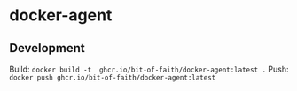 # docker-agent

## Development
Build: `docker build -t  ghcr.io/bit-of-faith/docker-agent:latest .`
Push: `docker push ghcr.io/bit-of-faith/docker-agent:latest`